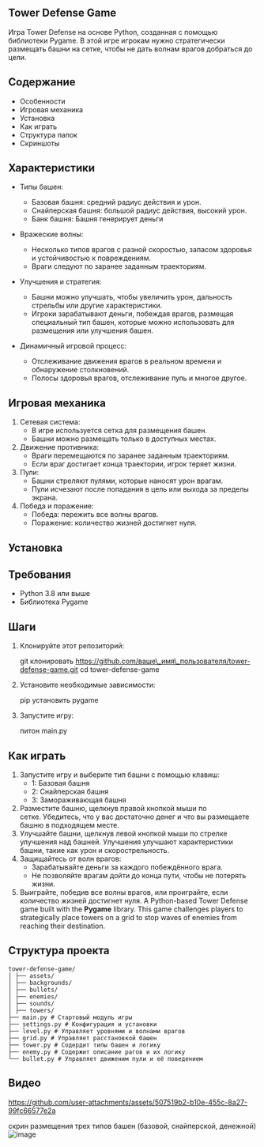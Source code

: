 ## Tower Defense Game
Игра Tower Defense на основе Python, созданная с помощью библиотеки Pygame. В этой игре игрокам нужно стратегически размещать башни на сетке, чтобы не дать волнам врагов добраться до цели.

## Содержание

* Особенности
* Игровая механика
* Установка
* Как играть
* Структура папок
* Скриншоты

## Характеристики

* Типы башен:
  * Базовая башня: средний радиус действия и урон.
  * Снайперская башня: большой радиус действия, высокий урон.
  * Банк башня: Башня генерирует деньги 
* Вражеские волны:
  * Несколько типов врагов с разной скоростью, запасом здоровья и устойчивостью к повреждениям.
  * Враги следуют по заранее заданным траекториям.
* Улучшения и стратегия:
  * Башни можно улучшать, чтобы увеличить урон, дальность стрельбы или другие характеристики.
  * Игроки зарабатывают деньги, побеждая врагов, размещая специальный тип башен, которые можно использовать для размещения или улучшения башен.
 
* Динамичный игровой процесс:
  * Отслеживание движения врагов в реальном времени и обнаружение столкновений.
  * Полосы здоровья врагов, отслеживание пуль и многое другое.

## Игровая механика

1. Сетевая система:
   * В игре используется сетка для размещения башен.
   * Башни можно размещать только в доступных местах.
2. Движение противника:
   * Враги перемещаются по заранее заданным траекториям.
   * Если враг достигает конца траектории, игрок теряет жизни.
3. Пули:
   * Башни стреляют пулями, которые наносят урон врагам.
   * Пули исчезают после попадания в цель или выхода за пределы экрана.
4. Победа и поражение:
   * Победа: пережить все волны врагов.
   * Поражение: количество жизней достигнет нуля.

## Установка

## Требования

* Python 3.8 или выше
* Библиотека Pygame

## Шаги

1. Клонируйте этот репозиторий:

   git клонировать https://github.com/ваше\_имя\_пользователя/tower-defense-game.git
   cd tower-defense-game
2. Установите необходимые зависимости:

   pip установить pygame
3. Запустите игру:

   питон main.py

## Как играть

1. Запустите игру и выберите тип башни с помощью клавиш:
   * 1: Базовая башня
   * 2: Снайперская башня
   * 3: Замораживающая башня
2. Разместите башню, щелкнув правой кнопкой мыши по сетке. Убедитесь, что у вас достаточно денег и что вы размещаете башню в подходящем месте.
3. Улучшайте башни, щелкнув левой кнопкой мыши по стрелке улучшения над башней. Улучшения улучшают характеристики башни, такие как урон и скорострельность.
4. Защищайтесь от волн врагов:
   * Зарабатывайте деньги за каждого побеждённого врага.
   * Не позволяйте врагам дойти до конца пути, чтобы не потерять жизни.
5. Выиграйте, победив все волны врагов, или проиграйте, если количество жизней достигнет нуля.
A Python-based Tower Defense game built with the **Pygame** library. This game challenges players to strategically place towers on a grid to stop waves of enemies from reaching their destination.

## Структура проекта 
```
tower-defense-game/ 
│ ├── assets/ 
│ ├── backgrounds/ 
│ ├── bullets/ 
│ ├── enemies/ 
│ ├── sounds/ 
│ ├── towers/ 
├── main.py # Стартовый модуль игры
├── settings.py # Конфигурация и установки
├── level.py # Управляет уровнями и волнами врагов
├── grid.py # Управляет расстановкой башен
├── tower.py # Содердит типы башен и логику 
├── enemy.py # Содержит описание рагов и их логику
└── bullet.py # Управляет движеним пули и её поведением
```
## Видео

https://github.com/user-attachments/assets/507519b2-b10e-455c-8a27-99fc66577e2a

скрин размещения трех типов башен (базовой, снайперской,  денежной)
![image](https://github.com/user-attachments/assets/6f39a40f-c4fb-4efb-9961-be91eeb8a2a6)

